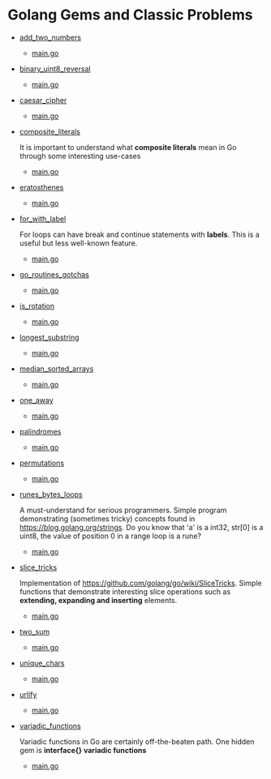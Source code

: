 # Golang Gems and Classic Problems


 * [add_two_numbers](./add_two_numbers)
   * [main.go](./add_two_numbers/main.go)
 * [binary_uint8_reversal](./binary_uint8_reversal)
   * [main.go](./binary_uint8_reversal/main.go)
 * [caesar_cipher](./caesar_cipher)
   * [main.go](./caesar_cipher/main.go)
 * [composite_literals](./composite_literals)
    
    It is important to understand what **composite literals** mean in Go through some interesting use-cases
 
   * [main.go](./composite_literals/main.go)
 * [eratosthenes](./eratosthenes)
   * [main.go](./eratosthenes/main.go)
 * [for_with_label](./for_with_label)
    
    For loops can have break and continue statements with **labels**. This is a useful but less well-known feature.
 
   * [main.go](./for_with_label/main.go)
 * [go_routines_gotchas](./go_routines_gotchas)
   * [main.go](./go_routines_gotchas/main.go)
 * [is_rotation](./is_rotation)
   * [main.go](./is_rotation/main.go)
 * [longest_substring](./longest_substring)
   * [main.go](./longest_substring/main.go)
 * [median_sorted_arrays](./median_sorted_arrays)
   * [main.go](./median_sorted_arrays/main.go)
 * [one_away](./one_away)
   * [main.go](./one_away/main.go)
 * [palindromes](./palindromes)
   * [main.go](./palindromes/main.go)
 * [permutations](./permutations)
   * [main.go](./permutations/main.go)
 * [runes_bytes_loops](./runes_bytes_loops)
 
     A must-understand for serious programmers. Simple program demonstrating (sometimes tricky) concepts found in https://blog.golang.org/strings. Do you know that 'a' is a int32, str[0] is a uint8, the value of position 0 in a range loop is a rune? 

 
   * [main.go](./runes_bytes_loops/main.go)
 * [slice_tricks](./slice_tricks)
 
   Implementation of https://github.com/golang/go/wiki/SliceTricks. Simple functions that demonstrate interesting slice operations such as **extending, expanding and inserting** elements.
 
   * [main.go](./slice_tricks/main.go)
 * [two_sum](./two_sum)
   * [main.go](./two_sum/main.go)
 * [unique_chars](./unique_chars)
   * [main.go](./unique_chars/main.go)
 * [urlify](./urlify)
   * [main.go](./urlify/main.go)
 * [variadic_functions](./variadic_functions)
 
    Variadic functions in Go are certainly off-the-beaten path. One hidden gem is **interface{} variadic functions**
 
   * [main.go](./variadic_functions/main.go)
